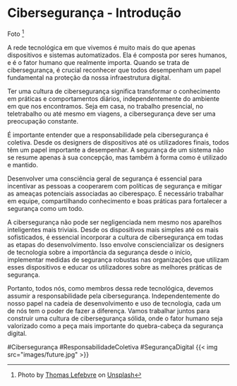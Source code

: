 # Cibersegurança - Introdução

Foto [^1]
[^1]: Photo by <a href="https://unsplash.com/it/@magellol?utm_source=unsplash&utm_medium=referral&utm_content=creditCopyText">Thomas Lefebvre</a> on <a href="https://unsplash.com/photos/gp8BLyaTaA0?utm_source=unsplash&utm_medium=referral&utm_content=creditCopyText">Unsplash</a>

  
A rede tecnológica em que vivemos é muito mais do que apenas dispositivos e sistemas automatizados. Ela é composta por seres humanos, e é o fator humano que realmente importa. Quando se trata de cibersegurança, é crucial reconhecer que todos desempenham um papel fundamental na proteção da nossa infraestrutura digital.

Ter uma cultura de cibersegurança significa transformar o conhecimento em práticas e comportamentos diários, independentemente do ambiente em que nos encontramos. Seja em casa, no trabalho presencial, no teletrabalho ou até mesmo em viagens, a cibersegurança deve ser uma preocupação constante.

É importante entender que a responsabilidade pela cibersegurança é coletiva. Desde os designers de dispositivos até os utilizadores finais, todos têm um papel importante a desempenhar. A segurança de um sistema não se resume apenas à sua concepção, mas também à forma como é utilizado e mantido.

Desenvolver uma consciência geral de segurança é essencial para incentivar as pessoas a cooperarem com políticas de segurança e mitigar as ameaças potenciais associadas ao ciberespaço. É necessário trabalhar em equipe, compartilhando conhecimento e boas práticas para fortalecer a segurança como um todo.

A cibersegurança não pode ser negligenciada nem mesmo nos aparelhos inteligentes mais triviais. Desde os dispositivos mais simples até os mais sofisticados, é essencial incorporar a cultura de cibersegurança em todas as etapas do desenvolvimento. Isso envolve consciencializar os designers de tecnologia sobre a importância da segurança desde o início, implementar medidas de segurança robustas nas organizações que utilizam esses dispositivos e educar os utilizadores sobre as melhores práticas de segurança.

Portanto, todos nós, como membros dessa rede tecnológica, devemos assumir a responsabilidade pela cibersegurança. Independentemente do nosso papel na cadeia de desenvolvimento e uso de tecnologia, cada um de nós tem o poder de fazer a diferença. Vamos trabalhar juntos para construir uma cultura de cibersegurança sólida, onde o fator humano seja valorizado como a peça mais importante do quebra-cabeça da segurança digital.


#Cibersegurança #ResponsabilidadeColetiva #SegurançaDigital
{{< img src="images/future.jpg" >}}

